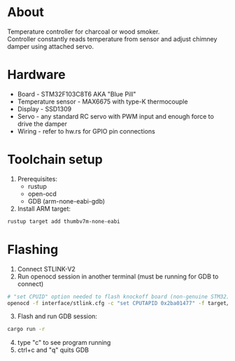 # About
Temperature controller for charcoal or wood smoker.  
Controller constantly reads temperature from sensor and adjust chimney damper using attached servo.
# Hardware
* Board - STM32F103C8T6 AKA "Blue Pill"
* Temperature sensor - MAX6675 with type-K thermocouple
* Display - SSD1309
* Servo - any standard RC servo with PWM input and enough force to drive the damper
* Wiring - refer to hw.rs for GPIO pin connections
# Toolchain setup
1. Prerequisites:
    - rustup
    - open-ocd
    - GDB (arm-none-eabi-gdb)
2. Install ARM target:
```bash
rustup target add thumbv7m-none-eabi
```
# Flashing
1. Connect STLINK-V2
2. Run openocd session in another terminal (must be running for GDB to connect)
```bash
# "set CPUID" option needed to flash knockoff board (non-genuine STM32)
openocd -f interface/stlink.cfg -c "set CPUTAPID 0x2ba01477" -f target/stm32f1x.cfg
```
3. Flash and run GDB session:
```bash
cargo run -r
```
4. type "c" to see program running
5. ctrl+c and "q" quits GDB
